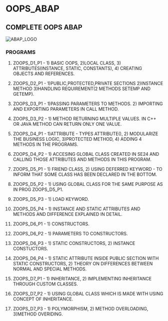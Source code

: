 # OOPS_ABAP
## COMPLETE OOPS ABAP
![ABAP_LOGO](https://drive.google.com/uc?export=view&id=1W9hk4GUpAMvg3o8nYdxW3p9JJBtacKTy)

### PROGRAMS

1. ZOOPS_D1_P1 - 1) BASIC OOPS, 2)LOCAL CLASS, 3) ATTRIBUTES(INSTANCE, STATIC, CONSTANTS), 4) CREATING OBJECTS AND REFERENCES.

2. ZOOPS_D2_P1 - 1)PUBLIC,PROTECTED,PRIVATE SECTIONS 2)INSTANCE METHOD 3)HANDLING REQUIREMENT(2 METHODS SETEMP AND GETEMP).

3. ZOOPS_D3_P1 - 1)PASSING PARAMETERS TO METHODS. 2) IMPORTING AND EXPORTING PARAMETERS IN CALL METHOD.

4. ZOOPS_D3_P2 - 1) METHOD RETURNING MULTIPLE VALUES. IN C++ OR JAVA METHOD CAN RETURN ONLY ONE VALUE.

5. ZOOPS_D4_P1 - 1)ATTRIBUTE - TYPES ATTRIBUTE(), 2) MODULARIZE THE BUSINESS LOGIC, 3)PROTECTED METHOD, 4) ADDING 4 METHODS IN THE PROGRAMS.

6. ZOOPS_D4_P2 - 1) ACCESING GLOBAL CLASS CREATED IN SE24 AND CALLING THOSE ATTRIBUTES AND METHODS IN THIS PROGRAM.

7. ZOOPS_D5_P1 - 1) FRIEND CLASS, 2) USING DEFERRED KEYWORD - TO INFORM THAT SOME CLASS HAS BEEN DECLARED IN THE BOTTOM.

8. ZOOPS_D5_P2 - 1) USING GLOBAL CLASS FOR THE SAME PURPOSE AS IN PROG ZOOPS_D5_P1.

9. ZOOPS_D5_P3 - 1) LOAD KEYWORD.

10. ZOOPS_D5_P4 - 1) INSTANCE AND STATIC ATTRIBUTES AND METHODS AND DIFFERENCE EXPLAINED IN DETAIL.

11. ZOOPS_D6_P1 - 1) CONSTRUCTORS.

12. ZOOPS_D6_P2 - 1) PARAMETERS TO CONSTRUCTORS.

13. ZOOPS_D6_P3 - 1) STATIC CONSTRUCTORS, 2) INSTANCE CONSTUCTORS.

14. ZOOPS_D6_P4 - 1) STATIC ATTRIBUTE INSIDE PUBLIC SECTION WITH STATIC CONSTRUCTORS, 2) THEORY ON DIFFERENCES BETWEEN NORMAL AND SPECIAL METHODS.

15. ZOOPS_D7_P1 - 1) INHERITANCE, 2) IMPLEMENTING INHERITANCE THROUGH CUSTOM CLASSES.

16. ZOOPS_D7_P2 - 1) USING GLOBAL CLASS WHICH IS MADE WITH USING CONCEPT OF INHERITANCE.

17. ZOOPS_D7_P3 - 1) POLYMORPHISM, 2) METHOD OVERLOADING, 3)METHOD OVERIDING.
